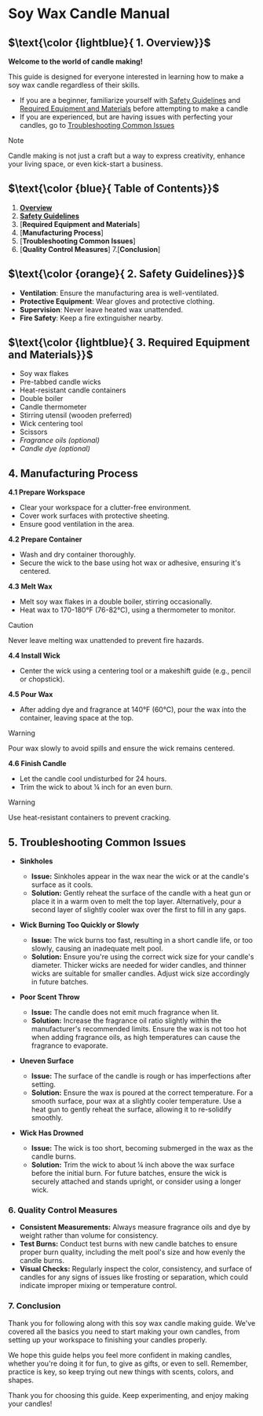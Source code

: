 # Soy Wax Candle Manual

## $\text{\color {lightblue}{ 1. Overview}}$

**Welcome to the world of candle making!** 

This guide is designed for everyone interested in learning how to make a soy wax candle regardless of their skills. 
- If you are a beginner, familiarize yourself with [Safety Guidelines](https://github.com/jaroszsebastian/soy-wax-candle-manual/edit/main/README.md#textcolor-orange-safety-guidelines) and [Required Equipment and Materials](https://github.com/jaroszsebastian/soy-wax-candle-manual/edit/main/README.md#textcolor-lightblue-required-equipment-and-materials) before attempting to make a candle
- If you are experienced, but are having issues with perfecting your candles, go to [Troubleshooting Common Issues](https://github.com/jaroszsebastian/soy-wax-candle-manual/blob/main/README.md#troubleshooting-common-issues)

> [!NOTE]
> Candle making is not just a craft but a way to express creativity, enhance your living space, or even kick-start a business. 

## $\text{\color {blue}{ Table of Contents}}$
1. [**Overview**](https://github.com/jaroszsebastian/soy-wax-candle-manual/edit/main/README.md#textcolor-lightblue-1-overview)
2. [**Safety Guidelines**](https://github.com/jaroszsebastian/soy-wax-candle-manual/edit/main/README.md#textcolor-orange-2-safety-guidelines)
3. [**Required Equipment and Materials**]
4. [**Manufacturing Process**]
5. [**Troubleshooting Common Issues**]
6. [**Quality Control Measures**]
7.[**Conclusion**]
   
## $\text{\color {orange}{ 2. Safety Guidelines}}$

- **Ventilation**: Ensure the manufacturing area is well-ventilated.
- **Protective Equipment**: Wear gloves and protective clothing.
- **Supervision**: Never leave heated wax unattended.
- **Fire Safety**: Keep a fire extinguisher nearby.

## $\text{\color {lightblue}{ 3. Required Equipment and Materials}}$

- Soy wax flakes
- Pre-tabbed candle wicks
- Heat-resistant candle containers
- Double boiler
- Candle thermometer
- Stirring utensil (wooden preferred)
- Wick centering tool
- Scissors
- _Fragrance oils (optional)_
- _Candle dye (optional)_

## 4. Manufacturing Process

**4.1 Prepare Workspace**
- Clear your workspace for a clutter-free environment.
- Cover work surfaces with protective sheeting.
- Ensure good ventilation in the area.

**4.2 Prepare Container**
- Wash and dry container thoroughly.
- Secure the wick to the base using hot wax or adhesive, ensuring it's centered.

**4.3 Melt Wax**
- Melt soy wax flakes in a double boiler, stirring occasionally.
- Heat wax to 170-180°F (76-82°C), using a thermometer to monitor.

> [!CAUTION]
> Never leave melting wax unattended to prevent fire hazards. 

**4.4 Install Wick**
- Center the wick using a centering tool or a makeshift guide (e.g., pencil or chopstick).

**4.5 Pour Wax**
- After adding dye and fragrance at 140°F (60°C), pour the wax into the container, leaving space at the top.

> [!WARNING]
> Pour wax slowly to avoid spills and ensure the wick remains centered. 

**4.6 Finish Candle**
- Let the candle cool undisturbed for 24 hours.
- Trim the wick to about ¼ inch for an even burn.

> [!WARNING]
> Use heat-resistant containers to prevent cracking.

## 5. Troubleshooting Common Issues

- **Sinkholes**
  - **Issue:** Sinkholes appear in the wax near the wick or at the candle's surface as it cools.
  - **Solution:** Gently reheat the surface of the candle with a heat gun or place it in a warm oven to melt the top layer. Alternatively, pour a second layer of slightly cooler wax over the first to fill in any gaps.

- **Wick Burning Too Quickly or Slowly**
  - **Issue:** The wick burns too fast, resulting in a short candle life, or too slowly, causing an inadequate melt pool.
  - **Solution:** Ensure you're using the correct wick size for your candle's diameter. Thicker wicks are needed for wider candles, and thinner wicks are suitable for smaller candles. Adjust wick size accordingly in future batches.

- **Poor Scent Throw**
  - **Issue:** The candle does not emit much fragrance when lit.
  - **Solution:** Increase the fragrance oil ratio slightly within the manufacturer's recommended limits. Ensure the wax is not too hot when adding fragrance oils, as high temperatures can cause the fragrance to evaporate.

- **Uneven Surface**
  - **Issue:** The surface of the candle is rough or has imperfections after setting.
  - **Solution:** Ensure the wax is poured at the correct temperature. For a smooth surface, pour wax at a slightly cooler temperature. Use a heat gun to gently reheat the surface, allowing it to re-solidify smoothly.

- **Wick Has Drowned**
  - **Issue:** The wick is too short, becoming submerged in the wax as the candle burns.
  - **Solution:** Trim the wick to about ¼ inch above the wax surface before the initial burn. For future batches, ensure the wick is securely attached and stands upright, or consider using a longer wick.

### 6. Quality Control Measures

- **Consistent Measurements:** Always measure fragrance oils and dye by weight rather than volume for consistency.
- **Test Burns:** Conduct test burns with new candle batches to ensure proper burn quality, including the melt pool's size and how evenly the candle burns.
- **Visual Checks:** Regularly inspect the color, consistency, and surface of candles for any signs of issues like frosting or separation, which could indicate improper mixing or temperature control.

### 7. Conclusion

Thank you for following along with this soy wax candle making guide. We've covered all the basics you need to start making your own candles, from setting up your workspace to finishing your candles properly.

We hope this guide helps you feel more confident in making candles, whether you're doing it for fun, to give as gifts, or even to sell. Remember, practice is key, so keep trying out new things with scents, colors, and shapes.

Thank you for choosing this guide. Keep experimenting, and enjoy making your candles!
